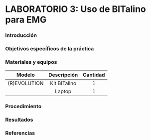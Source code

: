   # LABORATORIO 3: Uso de BITalino para EMG


### Introducción


### Objetivos específicos de la práctica


### Materiales y equipos

|  **Modelo**  | **Descripción** | **Cantidad** |
|:------------:|:---------------:|:---------------:|
|  (R)EVOLUTION   | Kit BITalino  | 1 |
|    | Laptop | 1 |

### Procedimiento


### Resultados

### Referencias
